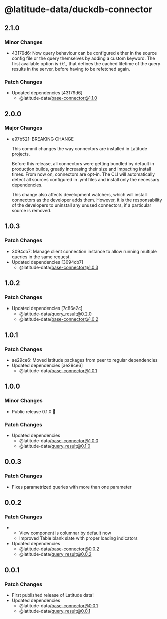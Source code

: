 # @latitude-data/duckdb-connector

## 2.1.0

### Minor Changes

- 43179d6: Now query behaviour can be configured either in the source config file or the query themselves by adding a custom keyword. The first available option is `ttl`, that defines the cached lifetime of the query results in the server, before having to be refetched again.

### Patch Changes

- Updated dependencies [43179d6]
  - @latitude-data/base-connector@1.1.0

## 2.0.0

### Major Changes

- e97b521: BREAKING CHANGE

  This commit changes the way connectors are installed in Latitude projects.

  Before this release, all connectors were getting bundled by default in
  production builds, greatly increasing their size and impacting install times.
  From now on, connectors are opt-in. The CLI will automatically detect all
  sources configured in .yml files and install only the necessary dependencies.

  This change also affects development watchers, which will install connectors as
  the developer adds them. However, it is the responsability of the developers
  to uninstall any unused connectors, if a particular source is removed.

## 1.0.3

### Patch Changes

- 3094cb7: Manage client connection instance to allow running multiple queries in the same request.
- Updated dependencies [3094cb7]
  - @latitude-data/base-connector@1.0.3

## 1.0.2

### Patch Changes

- Updated dependencies [7c86e2c]
  - @latitude-data/query_result@0.2.0
  - @latitude-data/base-connector@1.0.2

## 1.0.1

### Patch Changes

- ae29ce6: Moved latitude packages from peer to regular dependencies
- Updated dependencies [ae29ce6]
  - @latitude-data/base-connector@1.0.1

## 1.0.0

### Minor Changes

- Public release 0.1.0 🎉

### Patch Changes

- Updated dependencies
  - @latitude-data/base-connector@1.0.0
  - @latitude-data/query_result@0.1.0

## 0.0.3

### Patch Changes

- Fixes parametrized queries with more than one parameter

## 0.0.2

### Patch Changes

- - View component is columnar by default now
  - Improved Table blank slate with proper loading indicators
- Updated dependencies
  - @latitude-data/base-connector@0.0.2
  - @latitude-data/query_result@0.0.2

## 0.0.1

### Patch Changes

- First published release of Latitude data!
- Updated dependencies
  - @latitude-data/base-connector@0.0.1
  - @latitude-data/query_result@0.0.1
